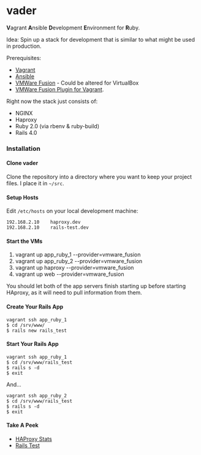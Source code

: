 vader
=====

**V**agrant **A**nsible **D**evelopment **E**nvironment for **R**uby.

Idea:
Spin up a stack for development that is similar to what might be used in production.

Prerequisites:
* [Vagrant](https://github.com/mitchellh/vagrant)
* [Ansible](https://github.com/ansible/ansible)
* [VMWare Fusion](https://www.vmware.com/products/fusion/overview.html) - Could be altered for VirtualBox
* [VMWare Fusion Plugin for Vagrant](http://www.vagrantup.com/vmware).

Right now the stack just consists of:

* NGINX
* Haproxy
* Ruby 2.0 (via rbenv & ruby-build)
* Rails 4.0

### Installation             

#### Clone vader

Clone the repository into a directory where you want to keep your project files.  I place it in `~/src`.

#### Setup Hosts

Edit `/etc/hosts` on your local development machine:

    192.168.2.10    haproxy.dev
    192.168.2.10    rails-test.dev
    
#### Start the VMs

1. vagrant up app_ruby_1 --provider=vmware_fusion
2. vagrant up app_ruby_2 --provider=vmware_fusion
3. vagrant up haproxy --provider=vmware_fusion
4. vagrant up web --provider=vmware_fusion

You should let both of the app servers finish starting up before starting HAproxy, as it will need to pull information from them.

#### Create Your Rails App

    vagrant ssh app_ruby_1
    $ cd /srv/www/
    $ rails new rails_test
    
#### Start Your Rails App

    vagrant ssh app_ruby_1
    $ cd /srv/www/rails_test
    $ rails s -d
    $ exit

And...    

    vagrant ssh app_ruby_2
    $ cd /srv/www/rails_test
    $ rails s -d
    $ exit

#### Take A Peek

* [HAProxy Stats](http://haproxy.dev/haproxy?admin)
* [Rails Test](http://rails-test.dev)
